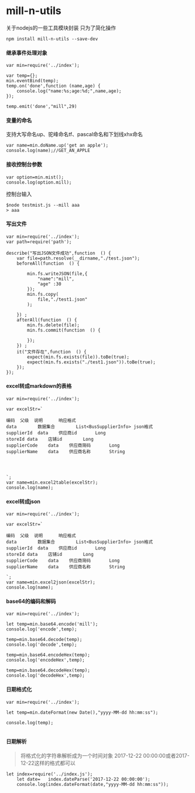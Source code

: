 # mill-n-utils

关于nodejs的一些工具模块封装
只为了简化操作

```
npm install mill-n-utils --save-dev
```
#### 继承事件处理对象

```
var min=require('../index');

var temp={};
min.eventBind(temp);
temp.on('done',function (name,age) {
	console.log("name:%s;age:%d;",name,age);
});

temp.emit('done',"mill",29)
```

#### 变量的命名
支持大写命名up、驼峰命名tf、pascal命名和下划线xhx命名
```
var name=min.doName.up('get an apple');
console.log(name);//GET_AN_APPLE
```

#### 接收控制台参数
```
var option=min.mist();
console.log(option.mill);
```
控制台输入
```
$node testmist.js --mill aaa
> aaa
```

#### 写出文件
```
var min=require('../index');
var path=require('path');

describe("写出JSON文件成功",function  () {
	var file=path.resolve(__dirname,"./test.json");
	beforeAll(function  () {
	
		min.fs.writeJSON(file,{
			"name":"mill",
			"age" :30
		});
		min.fs.copy(
			file,"./test1.json"
		);
	
	}) ;
	afterAll(function  () {
		min.fs.delete(file);
		min.fs.commit(function  () {
			
		});
	}) ;
	it("文件存在",function  () {
		expect(min.fs.exists(file)).toBe(true);
		expect(min.fs.exists("./test1.json")).toBe(true);
	});
});

```

#### excel转成markdown的表格
```
var min=require('../index');

var excelStr=`

编码	父级	说明		响应格式
data		数据集合		List<BusSupplierInfo> json格式
supplierId	data	供应商id		Long
storeId	data	店铺id		Long
supplierCode	data	供应商简码		Long
supplierName	data	供应商名称		String




`;
var name=min.excel2table(excelStr);
console.log(name);
```

#### excel转成json
```
var min=require('../index');

var excelStr=`

编码	父级	说明		响应格式
data		数据集合		List<BusSupplierInfo> json格式
supplierId	data	供应商id		Long
storeId	data	店铺id		Long
supplierCode	data	供应商简码		Long
supplierName	data	供应商名称		String

`;
var name=min.excel2json(excelStr);
console.log(name);
```

#### base64的编码和解码
```
var min=require('../index');

let temp=min.base64.encode('mill');
console.log('encode',temp);

temp=min.base64.decode(temp);
console.log('decode',temp);

temp=min.base64.encodeHex(temp);
console.log('encodeHex',temp);

temp=min.base64.decodeHex(temp);
console.log('decodeHex',temp);
```

#### 日期格式化
```
var min=require('../index');

let temp=min.dateFormat(new Date(),"yyyy-MM-dd hh:mm:ss");

console.log(temp);


```
#### 日期解析
> 将格式化的字符串解析成为一个时间对象
2017-12-22 00:00:00或者2017-12-22这样的格式都可以
```
let index=require('../index.js');
	let date=	index.dateParse('2017-12-22 00:00:00');
	console.log(index.dateFormat(date,"yyyy-MM-dd hh:mm:ss"));
```
